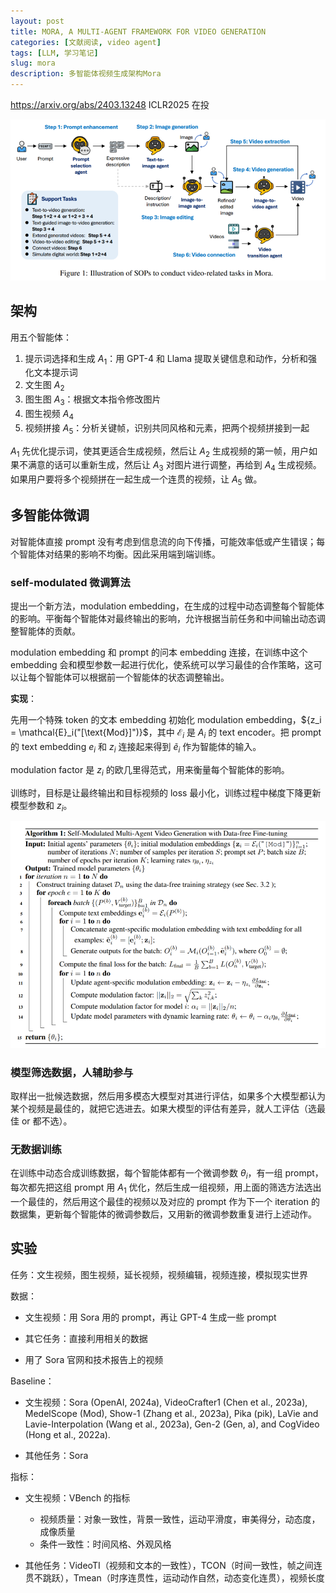 ```yaml
---
layout: post
title: MORA, A MULTI-AGENT FRAMEWORK FOR VIDEO GENERATION
categories: [文献阅读, video agent]
tags: [LLM, 学习笔记]
slug: mora
description: 多智能体视频生成架构Mora
---
```


https://arxiv.org/abs/2403.13248 ICLR2025 在投

![image-20250114192103135](./../images/2025-1-14-MORA/image-20250114192103135.png)

## 架构

用五个智能体：

1. 提示词选择和生成 $A_1$：用 GPT-4 和 Llama 提取关键信息和动作，分析和强化文本提示词
2. 文生图 $A_2$
3. 图生图 $A_3$：根据文本指令修改图片
4. 图生视频 $A_4$
5. 视频拼接 $A_5$：分析关键帧，识别共同风格和元素，把两个视频拼接到一起

$A_1$ 先优化提示词，使其更适合生成视频，然后让 $A_2$ 生成视频的第一帧，用户如果不满意的话可以重新生成，然后让 $A_3$ 对图片进行调整，再给到 $A_4$ 生成视频。如果用户要将多个视频拼在一起生成一个连贯的视频，让 $A_5$ 做。

## 多智能体微调

对智能体直接 prompt 没有考虑到信息流的向下传播，可能效率低或产生错误；每个智能体对结果的影响不均衡。因此采用端到端训练。

### self-modulated 微调算法

提出一个新方法，modulation embedding，在生成的过程中动态调整每个智能体的影响。平衡每个智能体对最终输出的影响，允许根据当前任务和中间输出动态调整智能体的贡献。

modulation embedding 和 prompt 的问本 embedding 连接，在训练中这个 embedding 会和模型参数一起进行优化，使系统可以学习最佳的合作策略，这可以让每个智能体可以根据前一个智能体的状态调整输出。

**实现**：

先用一个特殊 token 的文本 embedding 初始化 modulation embedding，${z_i = \mathcal{E}_i("[\text{Mod}]")}$，其中 $\mathcal{E}_i$ 是 $A_i$ 的 text encoder。把 prompt 的 text embedding $e_i$ 和 $z_i$ 连接起来得到 $\tilde{e}_i$ 作为智能体的输入。

modulation factor 是 $z_i$ 的欧几里得范式，用来衡量每个智能体的影响。

训练时，目标是让最终输出和目标视频的 loss 最小化，训练过程中梯度下降更新模型参数和 $z_i$。

<img src="./../images/2025-1-14-MORA/image-20250114204733953.png" alt="image-20250114204733953" style="zoom: 67%;" />

### 模型筛选数据，人辅助参与

取样出一批候选数据，然后用多模态大模型对其进行评估，如果多个大模型都认为某个视频是最佳的，就把它选进去。如果大模型的评估有差异，就人工评估（选最佳 or 都不选）。

### 无数据训练

在训练中动态合成训练数据，每个智能体都有一个微调参数 $\theta_i$，有一组 prompt，每次都先把这组 prompt 用 $A_1$ 优化，然后生成一组视频，用上面的筛选方法选出一个最佳的，然后用这个最佳的视频以及对应的 prompt 作为下一个 iteration 的数据集，更新每个智能体的微调参数后，又用新的微调参数重复进行上述动作。

## 实验

任务：文生视频，图生视频，延长视频，视频编辑，视频连接，模拟现实世界

数据：

- 文生视频：用 Sora 用的 prompt，再让 GPT-4 生成一些 prompt

- 其它任务：直接利用相关的数据
- 用了 Sora 官网和技术报告上的视频

Baseline：

- 文生视频：Sora (OpenAI, 2024a), VideoCrafter1 (Chen et al., 2023a), MedelScope (Mod), Show-1 (Zhang et al., 2023a), Pika (pik), LaVie and Lavie-Interpolation (Wang et al., 2023a), Gen-2 (Gen, a), and CogVideo (Hong et al., 2022a).

- 其他任务：Sora

指标：

- 文生视频：VBench 的指标
  - 视频质量：对象一致性，背景一致性，运动平滑度，审美得分，动态度，成像质量
  - 条件一致性：时间风格、外观风格

- 其他任务：VideoTI（视频和文本的一致性），TCON（时间一致性，帧之间连贯不跳跃），Tmean（时序连贯性，运动动作自然，动态变化连贯），视频长度
